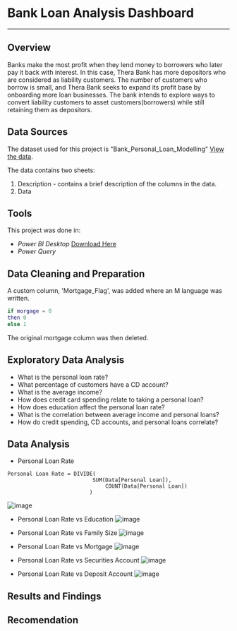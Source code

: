# Bank Loan Analysis Dashboard
---
## Overview
Banks make the most profit when they lend money to borrowers who later pay it back with interest. In this case, Thera Bank has more depositors who are considered as liability customers. The number of customers who borrow is small, and Thera Bank seeks to expand its profit base by onboarding more loan businesses. The bank intends to explore ways to convert liability customers to asset customers(borrowers) while still retaining them as depositors. 
## Data Sources
The dataset used for this project is "Bank_Personal_Loan_Modelling" [View the data](https://docs.google.com/spreadsheets/d/1z7fKyO-uF3QNCckzdc2JMztCp0lXr62s/edit?usp=sharing&ouid=116799710055860433651&rtpof=true&sd=true).

The data contains two sheets:
  1. Description - contains a brief description of the columns in the data.
  2. Data 
## Tools
This project was done in: 
- *Power BI Desktop* [Download Here](https://www.microsoft.com/en-us/download/details.aspx?id=58494)
- *Power Query*
## Data Cleaning and Preparation

A custom column, 'Mortgage_Flag', was added where an M language was written.
```M
if morgage = 0
then 0
else 1
```
The original mortgage column was then deleted. 
## Exploratory Data Analysis
- What is the personal loan rate?
- What percentage of customers have a CD account? 
- What is the average income?
- How does credit card spending relate to taking a personal loan?
- How does education affect the personal loan rate?
- What is the correlation between average income and personal loans?
- How do credit spending, CD accounts, and personal loans correlate?
## Data Analysis
- Personal Loan Rate
 ```dax
Personal Loan Rate = DIVIDE(
                            SUM(Data[Personal Loan]),
                                COUNT(Data[Personal Loan])
                           )
```
![image](https://github.com/user-attachments/assets/85fda492-e6cf-481e-853d-461b79b1715f)

- Personal Loan Rate vs Education
  ![image](https://github.com/user-attachments/assets/144ea689-890d-4460-9b0e-03250976bd2d)
  
- Personal Loan Rate vs Family Size
  ![image](https://github.com/user-attachments/assets/ec41049c-340d-4fc6-9869-57c3160b794e)

- Personal Loan Rate vs Mortgage
  ![image](https://github.com/user-attachments/assets/f405ee7c-4fce-4210-b999-6b3dfe251fbd)

- Personal Loan Rate vs Securities Account
  ![image](https://github.com/user-attachments/assets/8345e644-007f-4e6d-b724-f417e2541627)

- Personal Loan Rate vs Deposit Account
  ![image](https://github.com/user-attachments/assets/feb51d40-72ac-4d6c-98c3-8dea6e23b0bd)

## Results and Findings

## Recomendation
